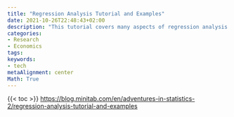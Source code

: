 ```yaml
---
title: "Regression Analysis Tutorial and Examples"
date: 2021-10-26T22:48:43+02:00
description: "This tutorial covers many aspects of regression analysis including: choosing the type of regression analysis to use, specifying the model, interpreting the results, determining how well the model fits, making predictions, and checking the assumptions. At the end, I include examples of different types of regression analyses"
categories:
- Research
- Economics
tags:
keywords:
- tech
metaAlignment: center
Math: True
---
```


<!--more-->
{{< toc >}}
https://blog.minitab.com/en/adventures-in-statistics-2/regression-analysis-tutorial-and-examples
